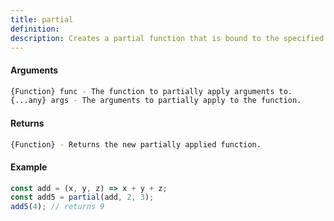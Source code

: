 ```yaml
---
title: partial
definition: 
description: Creates a partial function that is bound to the specified arguments.
---
```



#### Arguments


```bash
{Function} func - The function to partially apply arguments to.
{...any} args - The arguments to partially apply to the function.
```


#### Returns


```bash
{Function} - Returns the new partially applied function.
```


#### Example


```ts
const add = (x, y, z) => x + y + z;const add5 = partial(add, 2, 3);add5(4); // returns 9
```